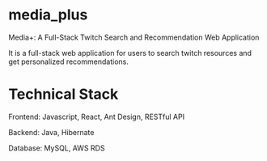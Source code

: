 # media_plus
Media+: A Full-Stack Twitch Search and Recommendation Web Application

It is a full-stack web application for users to search twitch resources and get personalized recommendations. 

# Technical Stack

Frontend: Javascript,  React, Ant Design, RESTful API

Backend: Java, Hibernate

Database: MySQL, AWS RDS

